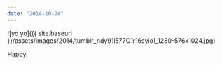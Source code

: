 ```yaml
---
date: "2014-10-24"
---
```


![yo yo]({{ site.baseurl }}/assets/images/2014/tumblr_ndy91l577C1r16syio1_1280-576x1024.jpg)

Happy.
